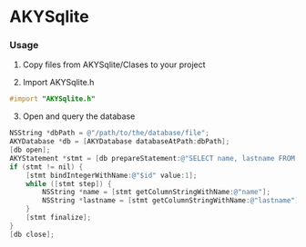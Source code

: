 # AKYSqlite

### Usage
1) Copy files from AKYSqlite/Clases to your project

2) Import AKYSqlite.h
```Objective-C
#import "AKYSqlite.h"
```

3) Open and query the database
```Objective-C
NSString *dbPath = @"/path/to/the/database/file";
AKYDatabase *db = [AKYDatabase databaseAtPath:dbPath];
[db open];
AKYStatement *stmt = [db prepareStatement:@"SELECT name, lastname FROM person WHERE person_id = $id"];
if (stmt != nil) {
    [stmt bindIntegerWithName:@"$id" value:1];
    while ([stmt step]) {
        NSString *name = [stmt getColumnStringWithName:@"name"];
        NSString *lastname = [stmt getColumnStringWithName:@"lastname"];
    }
    [stmt finalize];
}
[db close];
```

<!-- [![CI Status](https://img.shields.io/travis/Aikyuichi/AKYSqlite.svg?style=flat)](https://travis-ci.org/Aikyuichi/AKYSqlite)
[![Version](https://img.shields.io/cocoapods/v/AKYSqlite.svg?style=flat)](https://cocoapods.org/pods/AKYSqlite)
[![License](https://img.shields.io/cocoapods/l/AKYSqlite.svg?style=flat)](https://cocoapods.org/pods/AKYSqlite)
[![Platform](https://img.shields.io/cocoapods/p/AKYSqlite.svg?style=flat)](https://cocoapods.org/pods/AKYSqlite)

## Example

To run the example project, clone the repo, and run `pod install` from the Example directory first.

## Installation

AKYSqlite is available through [CocoaPods](https://cocoapods.org). To install
it, simply add the following line to your Podfile:

```ruby
pod 'AKYSqlite'
```

## Author

Aikyuichi, aikyu.sama@gmail.com

## License

AKYSqlite is available under the MIT license. See the LICENSE file for more info.
-->